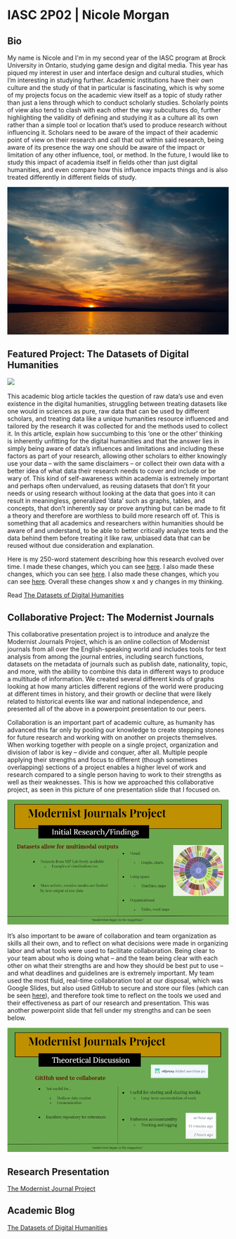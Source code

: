 # IASC 2P02 | Nicole Morgan

## Bio

My name is Nicole and I'm in my second year of the IASC program at Brock University in Ontario, studying game design and digital media. This year has piqued my interest in user and interface design and cultural studies, which I’m interesting in studying further. Academic institutions have their own culture and the study of that in particular is fascinating, which is why some of my projects focus on the academic view itself as a topic of study rather than just a lens through which to conduct scholarly studies. Scholarly points of view also tend to clash with each other the way subcultures do, further highlighting the validity of defining and studying it as a culture all its own rather than a simple tool or location that’s used to produce research without influencing it. Scholars need to be aware of the impact of their academic point of view on their research and call that out within said research, being aware of its presence the way one should be aware of the impact or limitation of any other influence, tool, or method. In the future, I would like to study this impact of academia itself in fields other than just digital humanities, and even compare how this influence impacts things and is also treated differently in different fields of study.

![](images/sunset.jpg)


## Featured Project: The Datasets of Digital Humanities

![](images/featured.jpg)

This academic blog article tackles the question of raw data’s use and even existence in the digital humanities, struggling between treating datasets like one would in sciences as pure, raw data that can be used by different scholars, and treating data like a unique humanities resource influenced and tailored by the research it was collected for and the methods used to collect it. In this article, explain how succumbing to this ‘one or the other’ thinking is inherently unfitting for the digital humanities and that the answer lies in simply being aware of data’s influences and limitations and including these factors as part of your research, allowing other scholars to either knowingly use your data – with the same disclaimers – or collect their own data with a better idea of what data their research needs to cover and include or be wary of. This kind of self-awareness within academia is extremely important and perhaps often undervalued, as reusing datasets that don’t fit your needs or using research without looking at the data that goes into it can result in meaningless, generalized ‘data’ such as graphs, tables, and concepts, that don’t inherently say or prove anything but can be made to fit a theory and therefore are worthless to build more research off of. This is something that all academics and researchers within humanities should be aware of and understand, to be able to better critically analyze texts and the data behind them before treating it like raw, unbiased data that can be reused without due consideration and explanation.

Here is my 250-word statement describing how this research evolved over time. I made these changes, which you can see [here](https://github.com/IascAtBrock/IASC-2P02/commit/e988a63313929f7cbc1ec1fcda305aa3e536a342). I also made these changes, which you can see [here](https://github.com/IascAtBrock/IASC-2P02/commit/a778e6e587cb17d99e430e18bae3e4e0d0d128b5). I also made these changes, which you can see [here](https://github.com/IascAtBrock/IASC-2P02/commit/2a63e808d7e977fbf58a29a5626189876dbf1934). Overall these changes show x and y changes in my thinking.

Read [The Datasets of Digital Humanities](blog)


## Collaborative Project: The Modernist Journals

This collaborative presentation project is to introduce and analyze the Modernist Journals Project, which is an online collection of Modernist journals from all over the English-speaking world and includes tools for text analysis from among the journal entries, including search functions, datasets on the metadata of journals such as publish date, nationality, topic, and more, with the ability to combine this data in different ways to produce a multitude of information. We created several different kinds of graphs looking at how many articles different regions of the world were producing at different times in history, and their growth or decline that were likely related to historical events like war and national independence, and presented all of the above in a powerpoint presentation to our peers. 

Collaboration is an important part of academic culture, as humanity has advanced this far only by pooling our knowledge to create stepping stones for future research and working with on another on projects themselves. When working together with people on a single project, organization and division of labor is key – divide and conquer, after all. Multiple people applying their strengths and focus to different (though sometimes overlapping) sections of a project enables a higher level of work and research compared to a single person having to work to their strengths as well as their weaknesses. This is how we approached this collaborative project, as seen in this picture of one presentation slide that I focused on.

![](images/modernpic1.png)

It’s also important to be aware of collaboration and team organization as skills all their own, and to reflect on what decisions were made in organizing labor and what tools were used to facilitate collaboration. Being clear to your team about who is doing what – and the team being clear with each other on what their strengths are and how they should be best put to use – and what deadlines and guidelines are is extremely important. My team used the most fluid, real-time collaboration tool at our disposal, which was Google Slides, but also used GitHub to secure and store our files (which can be seen [here]( https://github.com/IascAtBrock/IASC-2P02-TeamPresentations/commit/75971ef1b5bdd7b2f04d5ecf8b9dd732a56b993f)), and therefore took time to reflect on the tools we used and their effectiveness as part of our research and presentation. This was another powerpoint slide that fell under my strengths and can be seen below.

![](images/modernpic2.png)


## Research Presentation

[The Modernist Journal Project](reveal/index.html)


## Academic Blog

[The Datasets of Digital Humanities](blog)
